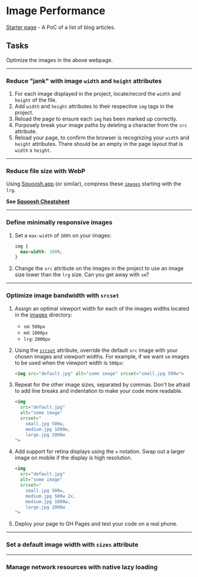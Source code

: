 # Image Performance
[Starter page](starter) - A PoC of a list of blog articles.

## Tasks
Optimize the images in the above webpage.

---

### Reduce "jank" with image `width` and `height` attributes
1. For each image displayed in the project, locate/record the `width` and `height` of the file.
2. Add `width` and `height` attributes to their respective `img` tags in the project.
3. Reload the page to ensure each `img` has been marked up correctly.
4. Purposely break your image paths by deleting a character from the `src` attribute.
5. Reload your page, to confirm  the browser is recognizing your `width` and `height` attributes. There should be an empty in the page layout that is `width` x `height`.

---

### Reduce file size with WebP
Using [Squoosh.app](https://squoosh.app/) (or similar), compress these [`images`](images) starting with the `lrg`. 

**See [Squoosh Cheatsheet](https://sait-wbdv.github.io/cheatsheets/squoosh)**

---

### Define minimally responsive images
1. Set a `max-width` of `100%` on your images:

    ```css
    img {
      max-width: 100%;
    }
    ```
2. Change the `src` attribute on the images in the project to use an image size lower than the `lrg` size. Can you get away with `sm`?

---

### Optimize image bandwidth with `srcset`
1. Assign an optimal viewport width for each of the images widths located in the [images](https://github.com/sait-wbdv/sample-code/tree/master/frontend/image-performance/images) directory:
    - `sm`: `500px`
    - `md`: `1000px`
    - `lrg`: `2000px`
2. Using the [`srcset`](https://css-tricks.com/responsive-images-youre-just-changing-resolutions-use-srcset/) attribute, override the default `src` image with your chosen images and viewport widths. For example, if we want `sm` images to be used when the viewport width is `500px`:
    
    ```html
    <img src="default.jpg" alt="some image" srcset="small.jpg 500w">
    ```

3. Repeat for the other image sizes, separated by commas. Don't be afraid to add line breaks and indentation to make your code more readable.

    ```html
    <img 
      src="default.jpg" 
      alt="some image" 
      srcset="
        small.jpg 500w,
        medium.jpg 1000w,
        large.jpg 2000w
    ">
    ```

4. Add support for retina displays using the `x` notation. Swap out a larger image on mobile if the display is high resolution.

    ```html
    <img 
      src="default.jpg" 
      alt="some image" 
      srcset="
        small.jpg 500w,
        medium.jpg 500w 2x,
        medium.jpg 1000w,
        large.jpg 2000w
    ">
    ```
5. Deploy your page to GH Pages and test your code on a real phone.

---

### Set a default image width with `sizes` attribute

--- 

### Manage network resources with native lazy loading